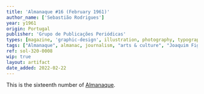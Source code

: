 ```yaml
---
title: 'Almanaque #16 (February 1961)'
author_name: ['Sebastião Rodrigues']
year: y1961
origin: Portugal
publisher: 'Grupo de Publicações Periódicas'
types: [magazine, 'graphic-design', illustration, photography, typography]
tags: ["Almanaque", almanac, journalism, "arts & culture", "Joaquim Figueiredo Magalhães"]
ref: sol-320-0008
wip: true
layout: artifact
date_added: 2022-02-22
---
```

<p>This is the sixteenth number of <a class="text-cat-link publisher" href="/tags/almanaque/">Almanaque</a>.</p>
